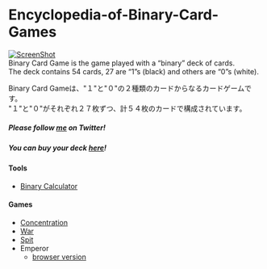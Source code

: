 Encyclopedia-of-Binary-Card-Games
=================================
<!-- ![](https://raw.githubusercontent.com/toruurakawa/Encyclopedia-of-Binary-Card-Games/master/Images/cover.jpg?token=ABHEZrqdUW5wKGFdN3E7l4O3LZwcg2oqks5Uc46awA%3D%3D) -->
[![ScreenShot](http://i.vimeocdn.com/video/500216336_640.jpg)](http://vimeo.com/114512040)  
  Binary Card Game is the game played with a “binary” deck of cards.  
  The deck contains 54 cards, 27 are “1”s (black) and others are “0”s (white).   
    
  Binary Card Gameは、"１"と"０"の２種類のカードからなるカードゲームです。  
  "１"と"０"がそれぞれ２７枚ずつ、計５４枚のカードで構成されています。
##### Please follow [me](https://twitter.com/BinaryCardGame) on Twitter!
##### You can buy your deck [here](https://binary-card-games.myshopify.com/)!
#### Tools  
 * [Binary Calculator](http://franc.ly/bica/index.html)

#### Games
 * [Concentration](https://github.com/toruurakawa/Encyclopedia-of-Binary-Card-Games/blob/master/Games/Concentration.md)
 * [War](https://github.com/toruurakawa/Encyclopedia-of-Binary-Card-Games/blob/master/Games/War.md)
 * [Spit](https://github.com/toruurakawa/Encyclopedia-of-Binary-Card-Games/blob/master/Games/Spit.md)
 * Emperor
   * [browser version](http://qanta.jp/binary/) 
